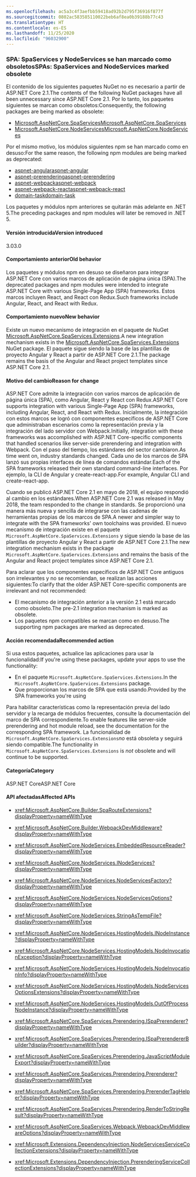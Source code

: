 ```yaml
---
ms.openlocfilehash: ac5a3c4f3aefbb59418ad92b2d795f36916f877f
ms.sourcegitcommit: 0802ac583585110022beb6af8ea0b39188b77c43
ms.translationtype: HT
ms.contentlocale: es-ES
ms.lasthandoff: 11/25/2020
ms.locfileid: "96032900"
---
```

### <a name="spas-spaservices-and-nodeservices-marked-obsolete"></a><span data-ttu-id="b1959-101">SPA: SpaServices y NodeServices se han marcado como obsoletos</span><span class="sxs-lookup"><span data-stu-id="b1959-101">SPAs: SpaServices and NodeServices marked obsolete</span></span>

<span data-ttu-id="b1959-102">El contenido de los siguientes paquetes NuGet no es necesario a partir de ASP.NET Core 2.1.</span><span class="sxs-lookup"><span data-stu-id="b1959-102">The contents of the following NuGet packages have all been unnecessary since ASP.NET Core 2.1.</span></span> <span data-ttu-id="b1959-103">Por lo tanto, los paquetes siguientes se marcan como obsoletos:</span><span class="sxs-lookup"><span data-stu-id="b1959-103">Consequently, the following packages are being marked as obsolete:</span></span>

- [<span data-ttu-id="b1959-104">Microsoft.AspNetCore.SpaServices</span><span class="sxs-lookup"><span data-stu-id="b1959-104">Microsoft.AspNetCore.SpaServices</span></span>](https://www.nuget.org/packages/Microsoft.AspNetCore.SpaServices/)
- [<span data-ttu-id="b1959-105">Microsoft.AspNetCore.NodeServices</span><span class="sxs-lookup"><span data-stu-id="b1959-105">Microsoft.AspNetCore.NodeServices</span></span>](https://www.nuget.org/packages/Microsoft.AspNetCore.NodeServices/)

<span data-ttu-id="b1959-106">Por el mismo motivo, los módulos siguientes npm se han marcado como en desuso:</span><span class="sxs-lookup"><span data-stu-id="b1959-106">For the same reason, the following npm modules are being marked as deprecated:</span></span>

- [<span data-ttu-id="b1959-107">aspnet-angular</span><span class="sxs-lookup"><span data-stu-id="b1959-107">aspnet-angular</span></span>](https://www.npmjs.com/package/aspnet-angular)
- [<span data-ttu-id="b1959-108">aspnet-prerendering</span><span class="sxs-lookup"><span data-stu-id="b1959-108">aspnet-prerendering</span></span>](https://www.npmjs.com/package/aspnet-prerendering)
- [<span data-ttu-id="b1959-109">aspnet-webpack</span><span class="sxs-lookup"><span data-stu-id="b1959-109">aspnet-webpack</span></span>](https://www.npmjs.com/package/aspnet-webpack)
- [<span data-ttu-id="b1959-110">aspnet-webpack-react</span><span class="sxs-lookup"><span data-stu-id="b1959-110">aspnet-webpack-react</span></span>](https://www.npmjs.com/package/aspnet-webpack-react)
- [<span data-ttu-id="b1959-111">domain-task</span><span class="sxs-lookup"><span data-stu-id="b1959-111">domain-task</span></span>](https://www.npmjs.com/package/domain-task)

<span data-ttu-id="b1959-112">Los paquetes y módulos npm anteriores se quitarán más adelante en .NET 5.</span><span class="sxs-lookup"><span data-stu-id="b1959-112">The preceding packages and npm modules will later be removed in .NET 5.</span></span>

#### <a name="version-introduced"></a><span data-ttu-id="b1959-113">Versión introducida</span><span class="sxs-lookup"><span data-stu-id="b1959-113">Version introduced</span></span>

<span data-ttu-id="b1959-114">3.0</span><span class="sxs-lookup"><span data-stu-id="b1959-114">3.0</span></span>

#### <a name="old-behavior"></a><span data-ttu-id="b1959-115">Comportamiento anterior</span><span class="sxs-lookup"><span data-stu-id="b1959-115">Old behavior</span></span>

<span data-ttu-id="b1959-116">Los paquetes y módulos npm en desuso se diseñaron para integrar ASP.NET Core con varios marcos de aplicación de página única (SPA).</span><span class="sxs-lookup"><span data-stu-id="b1959-116">The deprecated packages and npm modules were intended to integrate ASP.NET Core with various Single-Page App (SPA) frameworks.</span></span> <span data-ttu-id="b1959-117">Estos marcos incluyen React, and React con Redux.</span><span class="sxs-lookup"><span data-stu-id="b1959-117">Such frameworks include Angular, React, and React with Redux.</span></span>

#### <a name="new-behavior"></a><span data-ttu-id="b1959-118">Comportamiento nuevo</span><span class="sxs-lookup"><span data-stu-id="b1959-118">New behavior</span></span>

<span data-ttu-id="b1959-119">Existe un nuevo mecanismo de integración en el paquete de NuGet [Microsoft.AspNetCore.SpaServices.Extensions](https://www.nuget.org/packages/Microsoft.AspNetCore.SpaServices.Extensions/).</span><span class="sxs-lookup"><span data-stu-id="b1959-119">A new integration mechanism exists in the [Microsoft.AspNetCore.SpaServices.Extensions](https://www.nuget.org/packages/Microsoft.AspNetCore.SpaServices.Extensions/) NuGet package.</span></span> <span data-ttu-id="b1959-120">El paquete sigue siendo la base de las plantillas de proyecto Angular y React a partir de ASP.NET Core 2.1.</span><span class="sxs-lookup"><span data-stu-id="b1959-120">The package remains the basis of the Angular and React project templates since ASP.NET Core 2.1.</span></span>

#### <a name="reason-for-change"></a><span data-ttu-id="b1959-121">Motivo del cambio</span><span class="sxs-lookup"><span data-stu-id="b1959-121">Reason for change</span></span>

<span data-ttu-id="b1959-122">ASP.NET Core admite la integración con varios marcos de aplicación de página única (SPA), como Angular, React y React con Redux.</span><span class="sxs-lookup"><span data-stu-id="b1959-122">ASP.NET Core supports integration with various Single-Page App (SPA) frameworks, including Angular, React, and React with Redux.</span></span> <span data-ttu-id="b1959-123">Inicialmente, la integración con estos marcos se logró con componentes específicos de ASP.NET Core que administraban escenarios como la representación previa y la integración del lado servidor con Webpack.</span><span class="sxs-lookup"><span data-stu-id="b1959-123">Initially, integration with these frameworks was accomplished with ASP.NET Core-specific components that handled scenarios like server-side prerendering and integration with Webpack.</span></span> <span data-ttu-id="b1959-124">Con el paso del tiempo, los estándares del sector cambiaron.</span><span class="sxs-lookup"><span data-stu-id="b1959-124">As time went on, industry standards changed.</span></span> <span data-ttu-id="b1959-125">Cada uno de los marcos de SPA lanzó sus propias interfaces de línea de comandos estándar.</span><span class="sxs-lookup"><span data-stu-id="b1959-125">Each of the SPA frameworks released their own standard command-line interfaces.</span></span> <span data-ttu-id="b1959-126">Por ejemplo, la CLI de Angular y create-react-app.</span><span class="sxs-lookup"><span data-stu-id="b1959-126">For example, Angular CLI and create-react-app.</span></span>

<span data-ttu-id="b1959-127">Cuando se publicó ASP.NET Core 2.1 en mayo de 2018, el equipo respondió al cambio en los estándares.</span><span class="sxs-lookup"><span data-stu-id="b1959-127">When ASP.NET Core 2.1 was released in May 2018, the team responded to the change in standards.</span></span> <span data-ttu-id="b1959-128">Se proporcionó una manera más nueva y sencilla de integrarse con las cadenas de herramientas propias de los marcos de SPA.</span><span class="sxs-lookup"><span data-stu-id="b1959-128">A newer and simpler way to integrate with the SPA frameworks' own toolchains was provided.</span></span> <span data-ttu-id="b1959-129">El nuevo mecanismo de integración existe en el paquete `Microsoft.AspNetCore.SpaServices.Extensions` y sigue siendo la base de las plantillas de proyecto Angular y React a partir de ASP.NET Core 2.1.</span><span class="sxs-lookup"><span data-stu-id="b1959-129">The new integration mechanism exists in the package `Microsoft.AspNetCore.SpaServices.Extensions` and remains the basis of the Angular and React project templates since ASP.NET Core 2.1.</span></span>

<span data-ttu-id="b1959-130">Para aclarar que los componentes específicos de ASP.NET Core antiguos son irrelevantes y no se recomiendan, se realizan las acciones siguientes:</span><span class="sxs-lookup"><span data-stu-id="b1959-130">To clarify that the older ASP.NET Core-specific components are irrelevant and not recommended:</span></span>

- <span data-ttu-id="b1959-131">El mecanismo de integración anterior a la versión 2.1 está marcado como obsoleto.</span><span class="sxs-lookup"><span data-stu-id="b1959-131">The pre-2.1 integration mechanism is marked as obsolete.</span></span>
- <span data-ttu-id="b1959-132">Los paquetes npm compatibles se marcan como en desuso.</span><span class="sxs-lookup"><span data-stu-id="b1959-132">The supporting npm packages are marked as deprecated.</span></span>

#### <a name="recommended-action"></a><span data-ttu-id="b1959-133">Acción recomendada</span><span class="sxs-lookup"><span data-stu-id="b1959-133">Recommended action</span></span>

<span data-ttu-id="b1959-134">Si usa estos paquetes, actualice las aplicaciones para usar la funcionalidad:</span><span class="sxs-lookup"><span data-stu-id="b1959-134">If you're using these packages, update your apps to use the functionality:</span></span>

- <span data-ttu-id="b1959-135">En el paquete `Microsoft.AspNetCore.SpaServices.Extensions`.</span><span class="sxs-lookup"><span data-stu-id="b1959-135">In the `Microsoft.AspNetCore.SpaServices.Extensions` package.</span></span>
- <span data-ttu-id="b1959-136">Que proporcionan los marcos de SPA que está usando.</span><span class="sxs-lookup"><span data-stu-id="b1959-136">Provided by the SPA frameworks you're using</span></span>

<span data-ttu-id="b1959-137">Para habilitar características como la representación previa del lado servidor y la recarga de módulos frecuentes, consulte la documentación del marco de SPA correspondiente.</span><span class="sxs-lookup"><span data-stu-id="b1959-137">To enable features like server-side prerendering and hot module reload, see the documentation for the corresponding SPA framework.</span></span> <span data-ttu-id="b1959-138">La funcionalidad de `Microsoft.AspNetCore.SpaServices.Extensions`*no* está obsoleta y seguirá siendo compatible.</span><span class="sxs-lookup"><span data-stu-id="b1959-138">The functionality in `Microsoft.AspNetCore.SpaServices.Extensions` is *not* obsolete and will continue to be supported.</span></span>

#### <a name="category"></a><span data-ttu-id="b1959-139">Categoría</span><span class="sxs-lookup"><span data-stu-id="b1959-139">Category</span></span>

<span data-ttu-id="b1959-140">ASP.NET Core</span><span class="sxs-lookup"><span data-stu-id="b1959-140">ASP.NET Core</span></span>

#### <a name="affected-apis"></a><span data-ttu-id="b1959-141">API afectadas</span><span class="sxs-lookup"><span data-stu-id="b1959-141">Affected APIs</span></span>

- <xref:Microsoft.AspNetCore.Builder.SpaRouteExtensions?displayProperty=nameWithType>
- <xref:Microsoft.AspNetCore.Builder.WebpackDevMiddleware?displayProperty=nameWithType>

- <xref:Microsoft.AspNetCore.NodeServices.EmbeddedResourceReader?displayProperty=nameWithType>
- <xref:Microsoft.AspNetCore.NodeServices.INodeServices?displayProperty=nameWithType>
- <xref:Microsoft.AspNetCore.NodeServices.NodeServicesFactory?displayProperty=nameWithType>
- <xref:Microsoft.AspNetCore.NodeServices.NodeServicesOptions?displayProperty=nameWithType>
- <xref:Microsoft.AspNetCore.NodeServices.StringAsTempFile?displayProperty=nameWithType>
- <xref:Microsoft.AspNetCore.NodeServices.HostingModels.INodeInstance?displayProperty=nameWithType>
- <xref:Microsoft.AspNetCore.NodeServices.HostingModels.NodeInvocationException?displayProperty=nameWithType>
- <xref:Microsoft.AspNetCore.NodeServices.HostingModels.NodeInvocationInfo?displayProperty=nameWithType>
- <xref:Microsoft.AspNetCore.NodeServices.HostingModels.NodeServicesOptionsExtensions?displayProperty=nameWithType>
- <xref:Microsoft.AspNetCore.NodeServices.HostingModels.OutOfProcessNodeInstance?displayProperty=nameWithType>

- <xref:Microsoft.AspNetCore.SpaServices.Prerendering.ISpaPrerenderer?displayProperty=nameWithType>
- <xref:Microsoft.AspNetCore.SpaServices.Prerendering.ISpaPrerendererBuilder?displayProperty=nameWithType>
- <xref:Microsoft.AspNetCore.SpaServices.Prerendering.JavaScriptModuleExport?displayProperty=nameWithType>
- <xref:Microsoft.AspNetCore.SpaServices.Prerendering.Prerenderer?displayProperty=nameWithType>
- <xref:Microsoft.AspNetCore.SpaServices.Prerendering.PrerenderTagHelper?displayProperty=nameWithType>
- <xref:Microsoft.AspNetCore.SpaServices.Prerendering.RenderToStringResult?displayProperty=nameWithType>
- <xref:Microsoft.AspNetCore.SpaServices.Webpack.WebpackDevMiddlewareOptions?displayProperty=nameWithType>

- <xref:Microsoft.Extensions.DependencyInjection.NodeServicesServiceCollectionExtensions?displayProperty=nameWithType>
- <xref:Microsoft.Extensions.DependencyInjection.PrerenderingServiceCollectionExtensions?displayProperty=nameWithType>

<!--

#### Affected APIs

- `T:Microsoft.AspNetCore.Builder.SpaRouteExtensions`
- `T:Microsoft.AspNetCore.Builder.WebpackDevMiddleware`

- `T:Microsoft.AspNetCore.NodeServices.EmbeddedResourceReader`
- `T:Microsoft.AspNetCore.NodeServices.INodeServices`
- `T:Microsoft.AspNetCore.NodeServices.NodeServicesFactory`
- `T:Microsoft.AspNetCore.NodeServices.NodeServicesOptions`
- `T:Microsoft.AspNetCore.NodeServices.StringAsTempFile`
- `T:Microsoft.AspNetCore.NodeServices.HostingModels.INodeInstance`
- `T:Microsoft.AspNetCore.NodeServices.HostingModels.NodeInvocationException`
- `T:Microsoft.AspNetCore.NodeServices.HostingModels.NodeInvocationInfo`
- `T:Microsoft.AspNetCore.NodeServices.HostingModels.NodeServicesOptionsExtensions`
- `T:Microsoft.AspNetCore.NodeServices.HostingModels.OutOfProcessNodeInstance`

- `T:Microsoft.AspNetCore.SpaServices.Prerendering.ISpaPrerenderer`
- `T:Microsoft.AspNetCore.SpaServices.Prerendering.ISpaPrerendererBuilder`
- `T:Microsoft.AspNetCore.SpaServices.Prerendering.JavaScriptModuleExport`
- `T:Microsoft.AspNetCore.SpaServices.Prerendering.Prerenderer`
- `T:Microsoft.AspNetCore.SpaServices.Prerendering.PrerenderTagHelper`
- `T:Microsoft.AspNetCore.SpaServices.Prerendering.RenderToStringResult`
- `T:Microsoft.AspNetCore.SpaServices.Webpack.WebpackDevMiddlewareOptions`

- `T:Microsoft.Extensions.DependencyInjection.NodeServicesServiceCollectionExtensions`
- `T:Microsoft.Extensions.DependencyInjection.PrerenderingServiceCollectionExtensions`

-->
